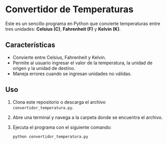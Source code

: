 # Convertidor de Temperaturas

Este es un sencillo programa en Python que convierte temperaturas entre tres unidades: **Celsius (C)**, **Fahrenheit (F)** y **Kelvin (K)**.

## Características

- Convierte entre Celsius, Fahrenheit y Kelvin.
- Permite al usuario ingresar el valor de la temperatura, la unidad de origen y la unidad de destino.
- Maneja errores cuando se ingresan unidades no válidas.

## Uso

1. Clona este repositorio o descarga el archivo `convertidor_temperatura.py`.
2. Abre una terminal y navega a la carpeta donde se encuentra el archivo.
3. Ejecuta el programa con el siguiente comando:

   ```bash
   python convertidor_temperatura.py